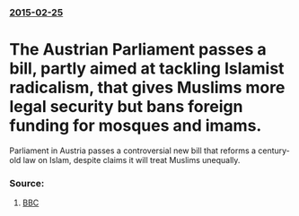 ### [2015-02-25](/news/2015/02/25/index.md)

# The Austrian Parliament passes a bill, partly aimed at tackling Islamist radicalism, that gives Muslims more legal security but bans foreign funding for mosques and imams. 

Parliament in Austria passes a controversial new bill that reforms a century-old law on Islam, despite claims it will treat Muslims unequally.


### Source:

1. [BBC](http://www.bbc.com/news/world-europe-31629543)
